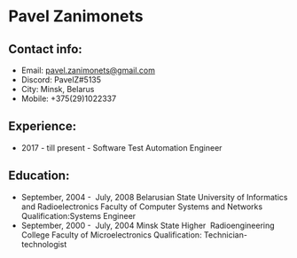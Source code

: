 # Pavel Zanimonets

## Contact info:
- Email: pavel.zanimonets@gmail.com
- Discord: PavelZ#5135
- City: Minsk, Belarus
- Mobile: +375(29)1022337 

## Experience:
- 2017 - till present - Software Test Automation Engineer

## Education:
- September, 2004 -   July, 2008 Belarusian State University of Informatics and Radioelectronics
  Faculty of Computer Systems and Networks
    Qualification:Systems Engineer
- September, 2000 -   July, 2004 Minsk State Higher   Radioengineering College
    Faculty of Microelectronics
    Qualification: Technician-technologist  
